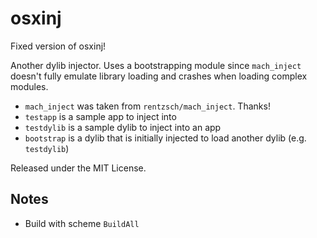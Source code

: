 osxinj
======
Fixed version of osxinj!

Another dylib injector. Uses a bootstrapping module since `mach_inject` doesn't fully emulate library loading and crashes when loading complex modules.

- `mach_inject` was taken from `rentzsch/mach_inject`. Thanks!
- `testapp` is a sample app to inject into
- `testdylib` is a sample dylib to inject into an app
- `bootstrap` is a dylib that is initially injected to load another dylib (e.g. `testdylib`)

Released under the MIT License.

Notes
-----

- Build with scheme `BuildAll`
